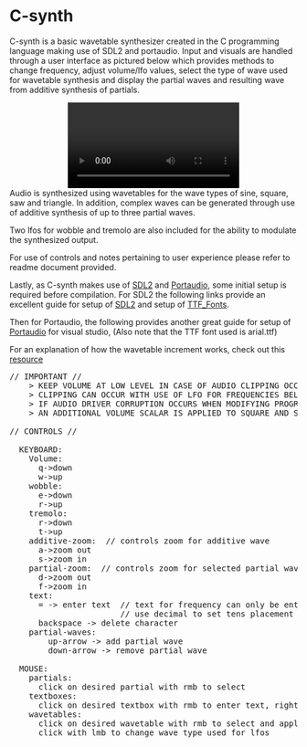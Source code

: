 # C-synth

C-synth is a basic wavetable synthesizer created in the C programming language making use of SDL2 and portaudio. Input and visuals are handled through a user interface as pictured below which provides methods to change frequency, adjust volume/lfo values, select the type of wave used for wavetable synthesis and display the partial waves and resulting wave from additive synthesis of partials.

<div align=center>
<video src= "https://github.com/noahhicks2001/C-Synth/assets/91241564/545e5305-c668-4192-a4a8-027ab9411684"/>
</div>
Audio is synthesized using wavetables for the wave types of sine, square, saw and triangle.  In addition, complex waves can be generated through use of additive synthesis of up to three partial waves.

Two lfos for wobble and tremolo are also included for the ability to modulate the synthesized output.

For use of controls and notes pertaining to user experience please refer to readme document provided.

Lastly, as C-synth makes use of [SDL2](https://www.libsdl.org/) and [Portaudio](https://www.portaudio.com/), some initial setup is required before compilation. For SDL2 the following links provide an excellent guide for setup of [SDL2](https://lazyfoo.net/tutorials/SDL/01_hello_SDL/windows/msvc2019/index.php) and setup of [TTF_Fonts](https://lazyfoo.net/tutorials/SDL/16_true_type_fonts/index.php).

Then for Portaudio, the following provides another great guide for setup of [Portaudio](https://cindybui.me/pages/blogs/visual_studio_0) for visual studio, (Also note that the TTF font used is 
arial.ttf)

For an explanation of how the wavetable increment works, check out this [resource](https://www.music.mcgill.ca/~gary/307/week4/wavetables.html)


<pre>
// IMPORTANT // 
    > KEEP VOLUME AT LOW LEVEL IN CASE OF AUDIO CLIPPING OCCURING 
    > CLIPPING CAN OCCUR WITH USE OF LFO FOR FREQUENCIES BELOW 150HZ
    > IF AUDIO DRIVER CORRUPTION OCCURS WHEN MODIFYING PROGRAM, RESTART COMPUTER TO RESET DRIVER
    > AN ADDITIONAL VOLUME SCALAR IS APPLIED TO SQUARE AND SAW WAVES DUE TO HARSH INCREASE IN VOLUME
    
// CONTROLS // 

  KEYBOARD: 
    Volume: 
      q->down 
      w->up 
    wobble: 
      e->down 
      r->up 
    tremolo: 
      r->down 
      t->up 
    additive-zoom:  // controls zoom for additive wave 
      a->zoom out 
      s->zoom in 
    partial-zoom:  // controls zoom for selected partial wave 
      d->zoom out 
      f->zoom in 
    text: 
      = -> enter text  // text for frequency can only be entered when max text length is reached 
                       // use decimal to set tens placement 
      backspace -> delete character 
    partial-waves: 
        up-arrow -> add partial wave 
        down-arrow -> remove partial wave 

  MOUSE: 
    partials:
      click on desired partial with rmb to select 
    textboxes: 
      click on desired textbox with rmb to enter text, right click to deselect 
    wavetables: 
      click on desired wavetable with rmb to select and apply to selected partial 
      click with lmb to change wave type used for lfos 
</pre>




    
    
    
    

